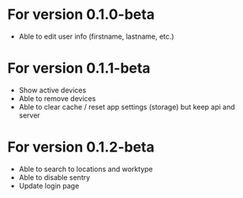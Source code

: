# For version 0.1.0-beta

 - Able to edit user info (firstname, lastname, etc.)

# For version 0.1.1-beta

 - Show active devices
 - Able to remove devices
 - Able to clear cache / reset app settings (storage) but keep api and server

# For version 0.1.2-beta

 - Able to search to locations and worktype
 - Able to disable sentry
 - Update login page